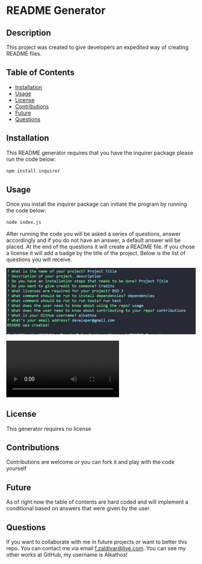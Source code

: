 # README Generator

## Description
This project was created to give developers an expedited way of creating README files.

## Table of Contents
- [Installation](#installation)
- [Usage](#usage)
- [License](#license)
- [Contributions](#contributions)
- [Future](#future)
- [Questions](#questions)

## Installation
This README generator requires that you have the inquirer package please run the code below:

```bash
npm install inquirer
```

## Usage

Once you install the inquirer package can initiate the program by running the code below:

```bash
node index.js
```
After running the code you will be asked a series of questions, answer accordingly and if you do not have an answer, a default answer will be placed. At the end of the questions it will create a README file. If you chose a license it will add a badge by the title of the project. Below is the list of questions you will receive.

![code image](img\node.PNG)

![video](video\presentation.mp4)

## License
This generator requires no license
    
## Contributions
Contributions are welcome or you can fork it and play with the code yourself


## Future
As of right now the table of contents are hard coded and will implement a conditional based on answers that were given by the user.

## Questions
If you want to collaborate with me in future projects or want to better this repo. You can contact me via email f.zaldivar@live.com.
You can see my other works at GitHub, my username is Alkathos!